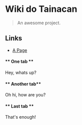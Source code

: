 # Wiki do Tainacan

> An awesome project.

## Links

 - [A Page](sample-page.md)

<!-- tabs:start -->

#### ** One tab **

Hey, whats up?

#### **  Another tab**

Oh hi, how are you?

#### ** Last tab **

That's enough!

<!-- tabs:end -->
